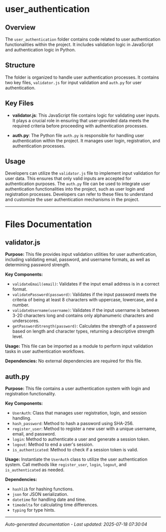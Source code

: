 # user_authentication

## Overview
The `user_authentication` folder contains code related to user authentication functionalities within the project. It includes validation logic in JavaScript and authentication logic in Python.

## Structure
The folder is organized to handle user authentication processes. It contains two key files, `validator.js` for input validation and `auth.py` for user authentication.

## Key Files
- **validator.js**: This JavaScript file contains logic for validating user inputs. It plays a crucial role in ensuring that user-provided data meets the required criteria before proceeding with authentication processes.
  
- **auth.py**: The Python file `auth.py` is responsible for handling user authentication within the project. It manages user login, registration, and authentication processes.

## Usage
Developers can utilize the `validator.js` file to implement input validation for user data. This ensures that only valid inputs are accepted for authentication purposes. The `auth.py` file can be used to integrate user authentication functionalities into the project, such as user login and registration processes. Developers can refer to these files to understand and customize the user authentication mechanisms in the project.

---

# Files Documentation

## validator.js

**Purpose:** This file provides input validation utilities for user authentication, including validating email, password, and username formats, as well as determining password strength.

**Key Components:**
- `validateEmail(email)`: Validates if the input email address is in a correct format.
- `validatePassword(password)`: Validates if the input password meets the criteria of being at least 8 characters with uppercase, lowercase, and a number.
- `validateUsername(username)`: Validates if the input username is between 3-20 characters long and contains only alphanumeric characters and underscores.
- `getPasswordStrength(password)`: Calculates the strength of a password based on length and character types, returning a descriptive strength level.

**Usage:** This file can be imported as a module to perform input validation tasks in user authentication workflows.

**Dependencies:** No external dependencies are required for this file.

## auth.py

**Purpose:** This file contains a user authentication system with login and registration functionality.

**Key Components:**
- `UserAuth`: Class that manages user registration, login, and session handling.
- `hash_password`: Method to hash a password using SHA-256.
- `register_user`: Method to register a new user with a unique username, email, and password.
- `login`: Method to authenticate a user and generate a session token.
- `logout`: Method to end a user's session.
- `is_authenticated`: Method to check if a session token is valid.

**Usage:** Instantiate the `UserAuth` class to utilize the user authentication system. Call methods like `register_user`, `login`, `logout`, and `is_authenticated` as needed.

**Dependencies:** 
- `hashlib` for hashing functions.
- `json` for JSON serialization.
- `datetime` for handling date and time.
- `timedelta` for calculating time differences.
- `typing` for type hints.

---
*Auto-generated documentation - Last updated: 2025-07-18 07:30:04*
